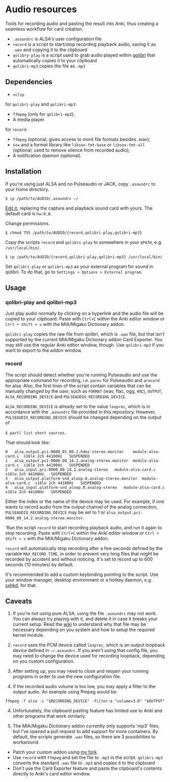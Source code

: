 # Audio resources

Tools for recording audio and pasting the result into Anki, thus creating a
seamless workflow for card creation.

- `.asoundrc` is ALSA's user configuration file
- `record` is a script to start/stop recording playback audio, saving it as
  `.wav` and copying it to the clipboard
- `qolibry-play` is a script used to grab audio played within
  [qolibri](https://github.com/ludios/qolibri) that automatically copies it to
your clipboard
- `qolibri-mp3` copies the file as `.mp3`

## Dependencies

- `xclip`

for `qolibri-play` and `qolibri-mp3`:
- `ffmpeg` (only for `qolibri-mp3`);
- A media player.

for `record`:
- `ffmpeg` (optional; gives access to more file formats besides .wav);
- `sox` and a format library like `libsox-fmt-base` or `libsox-fmt-all` (optional; used to remove silence from recorded audio);
- A notification daemon (optional). 

## Installation

If you're using just ALSA and no Pulseaudio or JACK, copy `.asoundrc` to your
home directory.  

```$ cp /path/to/AUDIO/.asoundrc ~/```

[Edit it](https://github.com/edulim/Linux-MIA/wiki/Audio-system-setup#setting-up-alsa),
replacing the capture and playback sound card with yours. The default card is
`hw:0,0`.

Change permissions.

```$ chmod 755 /path/to/AUDIO/{record,qolibri-play,qolibri-mp3}```

Copy the scripts `record` and `qolibri-play` to somewhere in your `$PATH`, e.g.
`/usr/local/bin/`.  

```$ cp /path/to/AUDIO/{record,qolibri-play,qolibri-mp3} /usr/local/bin/```

Set `qolibri-play` or `qolibri-mp3` as your external program for sound in qolibri. To do that, go
to `Settings > Options > External program`.

## Usage

### qolibri-play and qolibri-mp3

Just play audio normally by clicking on a hyperlink and the audio file will be
copied to your clipboard. Paste with `Ctrl+C` within the Anki editor window or
`Ctrl + Shift + v` with the MIA/Migaku Dictionary addon.

`qolibri-play` copies the raw file from qolibri, which is `.wav` file, but that
isn't supported by the current MIA/Migaku Dictionary addon Card Exporter. You may still
use the regular Anki editor window, though. Use `qolibri-mp3` if you want to
export to the addon window.

### record

The script should detect whether you're running Pulseaudio and use the
appropriate command for recording, i.e. `parec` for Pulseaudio and `arecord` for
alsa. Also, the first lines of the script contain variables that can be manually
changed by the user, such as `FORMAT` (wav, flac, ogg, etc), `OUTPUT`,
`ALSA_RECORDING_DEVICE` and `PULSEAUDIO_RECORDING_DEVICE`.

`ALSA_RECORDING_DEVICE` is already set to the value `looprec`, which is in
accordance with the `.asoundrc` file provided in this repository. However,
`PULSEAUDIO_RECORDING_DEVICE` should be changed depending on the output
of

```$ pactl list short sources```.

That should look like:
```
0	alsa_output.pci-0000_01_00.1.hdmi-stereo.monitor	module-alsa-card.c	s16le 2ch 44100Hz	SUSPENDED
1	alsa_output.pci-0000_00_14.2.analog-stereo.monitor	module-alsa-card.c	s16le 2ch 44100Hz	SUSPENDED
2	alsa_input.pci-0000_00_14.2.analog-stereo	module-alsa-card.c	s16le 2ch 44100Hz	SUSPENDED
3	alsa_output.platform-snd_aloop.0.analog-stereo.monitor	module-alsa-card.c	s16le 2ch 44100Hz	SUSPENDED
4	alsa_input.platform-snd_aloop.0.analog-stereo	module-alsa-card.c	s16le 2ch 44100Hz	SUSPENDED
```

Either the index or the name of the device may be used. For example, if one
wants to record audio from the output channel of the analog connection,
`PULSEAUDIO_RECORDING_DEVICE` may be set to 1 or `alsa_output.pci-0000_00_14.2.analog-stereo.monitor`.

'Run the script `record` to start recording
playback audio, and run it again to stop recording.  Paste with `Ctrl+C` within
the Anki editor window or `Ctrl +
Shift + v` with the MIA/Migaku Dictionary addon.

`record` will automatically stop recording after a few seconds defined by the
variable `MAX_RECORD_TIME`, in order to prevent very long files that might be
recorded by accident and without noticing. It's set to record up to 600 seconds
(10 minutes) by default.

It's recommended to add a custom keybinding pointing to the script. Use your
window manager, desktop environment or a hotkey daemon, e.g.
[sxhkd](https://github.com/baskerville/sxhkd), for that.

## Caveats

1. If you're not using pure ALSA, using the file `.asoundrc` may not work. You
can always try playing with it, and delete it in case it breaks your current
setup. Read the
[wiki](https://github.com/edulim/Linux-Immersion/wiki/Audio-system-setup) to
understand why that file may be necessary depending on you system and how to
setup the required kernel module.

2. `record` uses the PCM device called `looprec`, which is an output loopback
device defined in `~/.asoundrc`. If you aren't using that config file, you may
need to change the device used for recording loopback, depending on you custom
configuration.

3. After setting up, you may need to close and reopen your running programs in
order to use the new configuration file.

4. If the recorded audio volume is too low, you may apply a filter to the output
 audio. An example using ffmpeg would be:

```
ffmpeg -f alsa -i "$RECORDING_DEVICE" -filter:a "volume=3.0" "$OUTPUT"
```

4. Unfortunately, the clipboard pasting feature has limited use to Anki and
other programs that work similarly.

6. The MIA/Migaku Dictionary addon currently only supports 'mp3' files, but I've opened
   a pull request to add support for more containers. By default, the scripts
generate `.wav` files, so there are 3 possibilities to workaround.

-  Patch your custom addon using [my fork](https://github.com/edulim/MIA-Dictionary-Addon).
-  Use `record` with `ffmpeg` and set the file to `.mp3` in the script.
`qolibri-mp3` converts the standard `.wav` file to `.mp3` and copies it to the
clipboard
-  Don't use the Card Exporter feature and paste the clipboard's contents
directly to Anki's card editor window.
